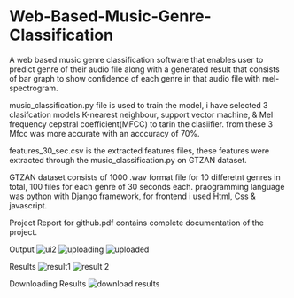 # Web-Based-Music-Genre-Classification
A web based music genre classification software that enables user to predict genre of their audio file along with a generated result that consists of bar graph to show confidence of each genre in that audio file with mel-spectrogram.

music_classification.py file is used to train the model, i have selected 3 clasifcation models K-nearest neighbour, support vector machine, & Mel frequency cepstral coefficient(MFCC) to tarin the clasiifier. from these 3 Mfcc was more accurate with an acccuracy of 70%.

features_30_sec.csv is the extracted features files, these features were extracted through the music_classification.py on GTZAN dataset.

GTZAN dataset consists of 1000 .wav format file for 10 differetnt genres in total, 100 files for each genre of 30 seconds each.
praogramming language was python with Django framework, for frontend i used Html, Css & javascript.

Project Report for github.pdf contains complete documentation of the project.

Output
![ui2](https://github.com/Raj-Mishra-06/Web-Based-Music-Genre-Classification/assets/134393381/607d118d-af45-4e5d-8869-6bb587774662)
![uploading](https://github.com/Raj-Mishra-06/Web-Based-Music-Genre-Classification/assets/134393381/13f4efab-57fb-4236-909e-192641781595)
![uploaded](https://github.com/Raj-Mishra-06/Web-Based-Music-Genre-Classification/assets/134393381/26b98634-7473-4bfe-9218-b241a764db5d)

Results
![result1](https://github.com/Raj-Mishra-06/Web-Based-Music-Genre-Classification/assets/134393381/1adc8aec-ec28-45f4-a993-4d8a72ca258b)
![result 2](https://github.com/Raj-Mishra-06/Web-Based-Music-Genre-Classification/assets/134393381/4067bc59-0c77-437d-b473-e30203a80c8f)

Downloading Results
![download results](https://github.com/Raj-Mishra-06/Web-Based-Music-Genre-Classification/assets/134393381/48156c37-9610-4abc-b267-da8984c856d8)
